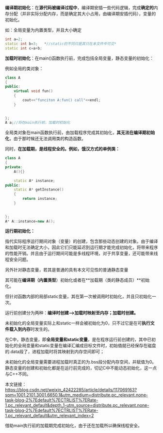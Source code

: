 **编译期初始化**：在**源代码被编译过程中**，编译期安插一些代码逻辑，完成**确定的**内存分配（并非实际分配内存，而是确定其大小占用，由编译期安插代码），变量的初始化。

如：全局变量为内置类型，并且大小确定

```c++
int a=2; 
static int b=3;   *//static的不同只是其只在本文件中可见*
static int c=a+b;
```

**加载时初始化**：在main()函数执行前，完成包括全局变量，静态变量的初始化：

例如全局的类对象：

```cpp
class A
{
public:
    virtual void fun()
    {
        cout<<"funciton A:fun() call"<<endl;
    }
 
 
};
A a;//将在main执行前，加载时初始化
```

全局类对象在main函数执行前，由加载程序完成其初始化，**其无法在编译期初始化**，由于那时候还无法调用类的构造函数。

同时，**在加载期，是线程安全的。例如，饿汉方式的单例类：**

```c++
class A
{
private:
    A(){}
 
    static A* instance;
public:
    static A* getInstance()
    {
        return instance;
    }
 
 
};
A* A::instance=new A();
```

**运行期初始化：**

指代实际程序运行期间对象（变量）的创建，包含那些动态创建的对象。由于编译和加载时无法确定大小，因此它们只能延迟到运行期才能完成初始化，将带来程序的性能开销。并且由于运行期间可能是多线程环境，对于共享变量，还可能带来线程安全问题。

另外针对静态变量，若其是普通的具有本文可见性的普通静态变量

其可能在**编译期（内置类型**）初始化或者在**加载期（类的静态成员）**初始化。

但针对函数内部的局部static变量，其在第一次被调用时初始化，并且只初始化一次。

运行前创建分为两种：**编译时创建——>加载时映射至内存；加载时创建。**

未初始化的全局变量实际上和static一样会被初始化为0，只不过它是在可**执行文件载入到内存**时发生的。

在C中，静态变量，即**全局变量和static变量**，是在程序运行前创建的，其中已初始化的全局变量和static变量在编译汇编成目标文件时，初始值就已经保存在磁盘的.data段了，进程加载时将其映射到内存空间即可；

未初始化的全局变量需要进程加载时真正的为.bss段分配内存空间，并赋值为0。静态变量的创建和初始化都是在运行前完成的，切记C中不能动态初始化，这一点与C++不同。

本文链接：https://blog.csdn.net/weixin_42422285/article/details/117069163?spm=1001.2101.3001.6650.1&utm_medium=distribute.pc_relevant.none-task-blog-2%7Edefault%7ECTRLIST%7ERate-1.pc_relevant_default&depth_1-utm_source=distribute.pc_relevant.none-task-blog-2%7Edefault%7ECTRLIST%7ERate-1.pc_relevant_default&utm_relevant_index=2























借助main执行前的加载期完成初始化，由于还在加载所以确保线程安全。